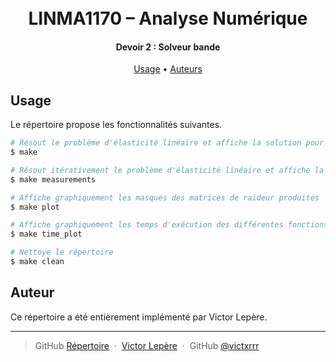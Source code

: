 <h1 align="center">
  <br>
  LINMA1170 – Analyse Numérique
  <br>
</h1>

<h4 align="center">Devoir 2 : Solveur bande</h4>

<p align="center">
  <a href="#usage">Usage</a> •
  <a href="#auteurs">Auteurs</a>
</p>


## Usage

Le répertoire propose les fonctionnalités suivantes.

```bash
# Résout le problème d'élasticité linéaire et affiche la solution pour un maillage de 228 noeuds.
$ make

# Résout itérativement le problème d'élasticité linéaire et affiche la solution pour un nombre de noeuds du maillage variable.
$ make measurements

# Affiche graphiquement les masques des matrices de raideur produites
$ make plot

# Affiche graphiquement les temps d'exécution des différentes fonctions du projet
$ make time_plot

# Nettoye le répertoire
$ make clean

```

## Auteur

Ce répertoire a été entièrement implémenté par Victor Lepère.

---

> GitHub [Répertoire](https://github.com/victxrrr/LINMA1170_devoir1) &nbsp;&middot;&nbsp;
> [Victor Lepère](mailto:victor.lepere@student.uclouvain.be) &nbsp;&middot;&nbsp;
> GitHub [@victxrrr](https://github.com/victxrrr)